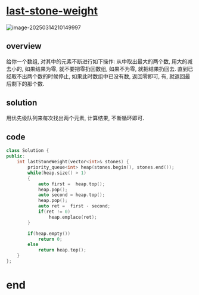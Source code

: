 # [last-stone-weight](https://leetcode.cn/problems/last-stone-weight)

![image-20250314210149997](https://md-wind.oss-cn-nanjing.aliyuncs.com/md/20250314210150149.png)

## overview

给你一个数组, 对其中的元素不断进行如下操作:   从中取出最大的两个数, 用大的减去小的, 如果结果为零, 就不要把零扔回数组, 如果不为零, 就把结果扔回去. 直到已经取不出两个数的时候停止, 如果此时数组中已没有数, 返回零即可, 有, 就返回最后剩下的那个数.

## solution

用优先级队列来每次找出两个元素, 计算结果, 不断循环即可.

## code

```cpp
class Solution {
public:
    int lastStoneWeight(vector<int>& stones) {
        priority_queue<int> heap(stones.begin(), stones.end());
        while(heap.size() > 1)
        {
            auto first =  heap.top();
            heap.pop();
            auto second = heap.top();
            heap.pop();
            auto ret =  first - second;
            if(ret != 0)
                heap.emplace(ret);
        }

        if(heap.empty())
            return 0;
        else
            return heap.top();
    }
};
```

# end